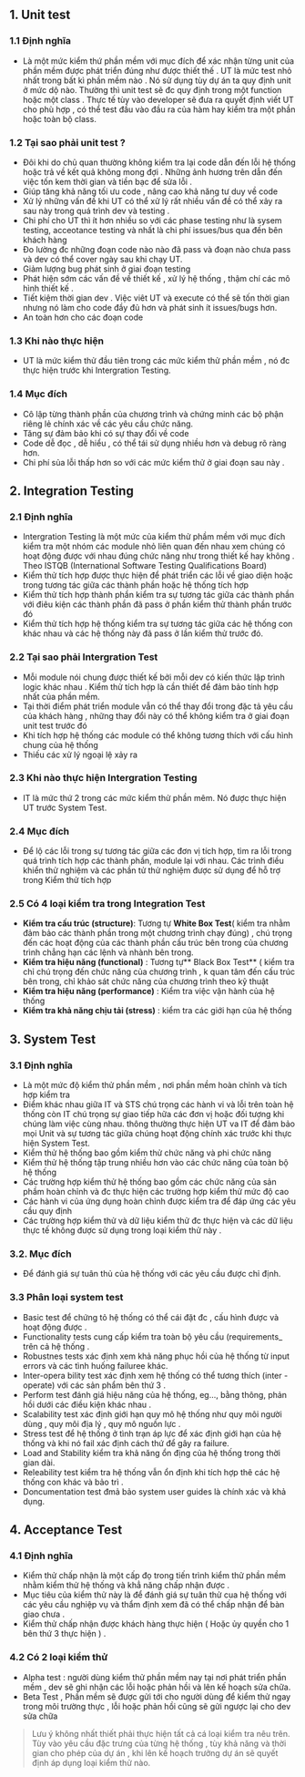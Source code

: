 ## 1. Unit test

### 1.1 Định nghĩa

- Là một mức kiểm thứ phần mềm với mục đích để xác nhận từng unit của phần mềm được phát triển đúng như được 
thiết thế . UT là mức test nhỏ nhất trong bất kì phần mềm nào . Nó sử dụng tùy dự án ta quy định unit ở mức dộ nào.
Thường thì unit test sẽ đc quy định trong một function hoặc một class . Thực tế tùy vào developer sẽ đưa ra quyết định 
viết UT cho phù hợp , có thể test đầu vào đầu ra của hàm hay kiểm tra một phần hoặc toàn bộ class. 

### 1.2 Tại sao phải unit test ?
- Đôi khi do chủ quan thường không kiểm tra lại code dẫn đến lỗi hệ thống hoặc  trả về kết quả không mong đợi . Những ảnh hương trên 
dẫn đến việc tốn kem thời gian và tiền bạc để sửa lỗi .
- Giúp tăng khả năng tối ưu code , nâng cao khả năng tư duy về code
- Xử lý những vấn đề khi UT có thể xử lý rất nhiều vấn đề có thể xảy ra sau này trong quá trình dev và testing .
- Chi phí cho UT thì ít hơn nhiều so với các phase testing như là sysem testing, acceotance testing và nhất là chi phí issues/bus qua đến 
bên khách hàng
- Đo lường đc những đoạn code nào nào đã pass và đoạn nào chưa pass và dev có thể cover ngày sau khi chạy UT. 
- Giảm lượng bug phát sinh ở giai đoạn testing
- Phát hiện sớm các vấn đề về thiết kế , xử lý hệ thống , thậm chí các mô hình thiết kế .
- Tiết kiệm thời gian dev . Việc viêt UT và execute có thể sẽ tốn thời gian nhưng nó làm cho code đầy đủ hơn và phát sinh ít issues/bugs 
hơn.
- An toàn hơn cho các đoạn code 

### 1.3 Khi nào thực hiện
- UT là mức kiểm thử đầu tiên trong các mức kiểm thử phần mềm , nó đc thực hiện trước khi Intergration Testing.

### 1.4 Mục đích 
- Cô lập từng thành phần của chương trình và chứng minh các bộ phận riêng lẻ chính  xác về các yêu cầu chức năng.
- Tăng sự đảm bảo khi có sự thay đổi về code
- Code dễ đọc , dễ hiểu , có thể tái sử dụng nhiều hơn và debug rõ ràng hơn.
- Chi phí sủa lỗi thấp hơn so với các mức kiểm thử ở giai đoạn sau này .

## 2. Integration Testing 

### 2.1 Định nghĩa 
- Intergration Testing là một mức của kiểm thử phầm mềm với mục đích kiểm tra một nhóm các module nhỏ liên quan đến nhau xem 
chúng có hoạt động được với nhau đúng chức năng như trong thiết kế hay không . Theo ISTQB 
(International Software Testing Qualifications Board)
- Kiểm thử tích hợp được thực hiện để phát triển các lỗi về giao diện hoặc trong tương tác giữa các thành phần hoặc hệ thống tích hợp
- Kiểm thử tích hợp thành phần kiểm tra sự tương tác giữa các thành phần với điêu kiện các thành phần đã pass ở phần kiểm thử thành 
phần trước đó
- Kiểm thử tích hợp hệ thống kiểm tra sự tương tác giữa các hệ thống con khác nhau và các hệ thống này đã pass ở lần kiểm thử trước đó.

### 2.2 Tại sao phải Intergration Test
- Mỗi module nói chung được thiết kế bởi mỗi dev có kiến thức lập trình logic khác nhau . Kiểm thử tích hợp là cần thiết để đảm bảo tính
hợp nhất của phần mềm.
- Tại thời điểm phát triển module vẫn có thể thay đổi trong đặc tả yêu cầu của khách hàng , những thay đổi này có thể không kiểm tra 
ở giai đoạn unit test trước đó 
- Khi tích hợp hệ thống các module có thể không tương thích với cấu hình chung của hệ thống
- Thiếu các xử lý ngoại lệ xảy ra

### 2.3 Khi nào thực hiện Intergration Testing 
- IT là mức thứ 2 trong các mức kiểm thử phần mêm. Nó được thực hiện UT trước System Test.

### 2.4 Mục đích 
- Để lộ các lỗi trong sự tương tác giữa các đơn vị tích hợp, tìm ra lỗi trong quá trình tích hợp các thành phần, 
module lại với nhau. Các trình điều khiển thử nghiệm và các phần tử thử nghiệm được sử dụng để hỗ trợ trong Kiểm thử tích hợp

### 2.5 Có 4 loại kiểm tra trong Integration Test 
- **Kiểm tra cấu trúc (structure)**: Tương tự **White Box Test**( kiểm tra nhằm đảm bảo các thành phần trong một chương trình chạy đúng) , chú trọng đến các hoạt động của các thành phần cấu trúc bên trong của chương trình chẳng hạn các lệnh và nhành bên trong.
- **Kiểm tra hiệu năng (functional)** : Tương tự** Black Box Test** ( kiểm tra chỉ chú trọng đến chức năng của chương trình , k quan tâm đến
 cấu trúc bên trong, chỉ khảo sát chức năng của chương trình theo kỹ thuật
- **Kiểm tra hiệu năng (performance)** : Kiểm tra việc vận hành của hệ thống
- **Kiểm tra khả năng chịu tải (stress)** : kiểm tra các giới hạn của hệ thống

## 3. System Test 

### 3.1 Định nghĩa 
- Là một mức độ kiểm thử phần mềm , nơi phần mềm hoàn chỉnh và tích hợp kiểm tra
- Điểm khác nhau giữa IT và STS chú trọng các hành vi và lỗi trên toàn hệ thống 
còn IT chú trọng sự giao tiếp hữa các đơn vị hoặc đối tượng khi chúng làm việc cùng nhau.
thông thường thực hiện UT va IT để đảm bảo mọi Unit và sự tương tác giữa chúng hoạt động chính xác trước khi thực hiện System Test.
- Kiểm thử hệ thống bao gồm kiểm thử chức năng và phi chức năng
- Kiểm thử hệ thống tập trung nhiều hơn vào các chức năng của toàn bộ hệ thống
- Các trường hợp kiểm thử hệ thống bao gồm các chức năng của sản phầm hoàn chỉnh và đc thực hiện các trường hợp kiểm thử mức 
độ cao 
- Các hành vi của ứng dụng hoàn chỉnh được kiểm tra để đáp ứng các yêu cầu quy định 
- Các trường hợp kiểm thử và dữ liệu kiểm thử đc thực hiện và các dữ liệu thực tế không được sử dụng trong loại kiểm thử này .
### 3.2. Mục đích
- Để đánh giá sự  tuân thủ của hệ thống với các yêu cầu được chỉ định.

### 3.3 Phân loại system test 
- Basic test để chứng tỏ hệ thống có thể cái đặt đc , cấu hình được và hoạt động được .
- Functionality tests cung cấp kiểm tra toàn bộ yêu cầu (requirements_ trên cả hệ thống .
- Robustnes tests xác định xem khả năng phục hồi của hệ thống từ input errors và các tình huống failuree khác.
- Inter-opera bility test xác định xem hệ thống có thể tương thích (inter - operate) với các sản phẩm bên thứ 3 .
- Perform test đánh giá hiệu năng của hệ thống, eg..., bằng thông, phản hồi dưới các điều kiện khác nhau .
- Scalability test  xác định giới hạn quy mô hệ thống như quy môi người dùng , quy môi địa lý , quy mô nguồn lực .
- Stress test để hệ thống ở tình trạn áp lực để xác định giới hạn của hệ thống và khi nó fail xác định cách thứ để gây ra failure.
- Load and Stability kiểm tra khả năng ổn địng của hệ thống trong thời gian dài.
- Releability test kiểm tra hệ thống vẫn ổn định khi tích hợp thê các hệ thống con khác và bảo trì .
- Doncumentation test đmả bảo system user guides là chính xác và khả dụng.

## 4. Acceptance Test

### 4.1 Định nghĩa 
- Kiểm thử chấp nhận là một cấp đọ trong tiến trình kiểm thử phần mềm nhằm kiểm thử hệ thống và khẳ năng chấp nhận được .
- Mục tiêu của kiểm thử này là để đánh giá sự tuân thử cua hệ thống với các yêu cầu nghiệp vụ và thẩm định xem đã có thể chấp nhận 
để bàn giao chưa .
- Kiểm thử chấp nhận được khách hàng thực hiện ( Hoặc ủy quyền cho 1 bên thứ 3 thực hiện ) .
### 4.2 Có 2 loại kiểm thử 
 - Alpha test : người dùng kiểm thử phần mềm nay tại nơi phát triển phần mềm , dev sẽ ghi nhận các lỗi hoặc phản hồi và lên kế hoạch 
sửa chữa.
- Beta Test , Phần mềm sẽ được gửi tới cho người dùng để kiểm thử ngay trong môi trường thực , lỗi hoặc phản hồi cũng sẽ gửi ngược 
lại cho dev sửa chữa 
> Lưu ý không nhất thiết phải thực hiện tất cả cá loại kiểm tra nêu trên. Tùy vào yêu cầu đặc trưng của từng hệ thống ,
 tùy khả năng và thời gian cho phép của dự án , khi lên kế hoạch trưởng dự án sẽ quyết định áp dụng loại kiểm thử nào.